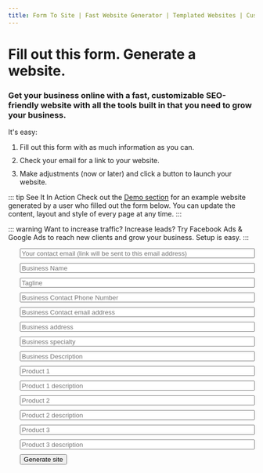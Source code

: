 ```yaml
---
title: Form To Site | Fast Website Generator | Templated Websites | Custom Websites
---
```


# Fill out this form. Generate a website.
### Get your business online with a fast, customizable SEO-friendly website with all the tools built in that you need to grow your business.

It's easy:

1. Fill out this form with as much information as you can.
2. Check your email for a link to your website.
3. Make adjustments (now or later) and click a button to launch your website.

::: tip See It In Action
Check out the [Demo section](/demo/about.html) for an example website generated by a user who filled out the form below. You can update the content, layout and style of every page at any time.
:::

::: warning Want to increase traffic? Increase leads?
Try Facebook Ads & Google Ads to reach new clients and grow your business. Setup is easy.
:::


<!--
<iframe src="https://docs.google.com/forms/d/e/1FAIpQLSeoEK4NyL1SRdwlnlr59ixEFHipg6pfRrFTwDyxpix5dKYhPA/viewform?embedded=true" width="700" height="600" frameborder="0" marginheight="0" marginwidth="0">Loading...</iframe>
-->

<form>
  <ul style="list-style:none">
    <li><input type="text" placeholder="Your contact email (link will be sent to this email address)"></li>
    <li><input type="text" placeholder="Business Name"></li>
    <li><input type="text" placeholder="Tagline"></li>
    <li><input type="text" placeholder="Business Contact Phone Number"></li>
    <li><input type="text" placeholder="Business Contact email address"></li>
    <li><input type="text" placeholder="Business address"></li>
    <li><input type="text" placeholder="Business specialty"></li>
    <li><input type="text" placeholder="Business Description"></li>
    <li><input type="text" placeholder="Product 1"></li>
    <li><input type="text" placeholder="Product 1 description"></li>
    <li><input type="text" placeholder="Product 2"></li>
    <li><input type="text" placeholder="Product 2 description"></li>
    <li><input type="text" placeholder="Product 3"></li>
    <li><input type="text" placeholder="Product 3 description"></li>
    <li><button type="button" onclick="alert('Generating ... Check your email for a link to your new site.')">Generate site</button></li>
  </ul>
</form>

<style>
  form input {
      width:50vw;
      height:20px;
  }
  li {
    margin-top:10px;
  }
</style>
<script>
  function hey() {
    alert('hi')
  }
</script>
